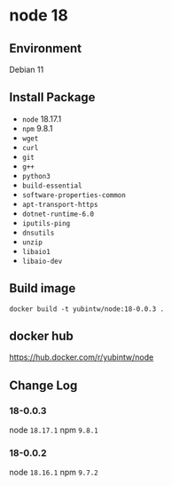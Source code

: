 # node 18

## Environment

Debian 11

## Install Package

- `node` 18.17.1
- `npm` 9.8.1
- `wget`
- `curl`
- `git`
- `g++`
- `python3`
- `build-essential`
- `software-properties-common`
- `apt-transport-https`
- `dotnet-runtime-6.0`
- `iputils-ping`
- `dnsutils`
- `unzip`
- `libaio1`
- `libaio-dev`

## Build image

```
docker build -t yubintw/node:18-0.0.3 .
```

## docker hub

https://hub.docker.com/r/yubintw/node

## Change Log

### 18-0.0.3

node `18.17.1`
npm `9.8.1`

### 18-0.0.2

node `18.16.1`
npm `9.7.2`
